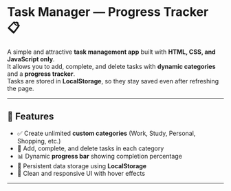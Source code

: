 # Task Manager — Progress Tracker 📋

A simple and attractive **task management app** built with **HTML, CSS, and JavaScript only**.  
It allows you to add, complete, and delete tasks with **dynamic categories** and a **progress tracker**.  
Tasks are stored in **LocalStorage**, so they stay saved even after refreshing the page.

---

## 🚀 Features
- ✅ Create unlimited **custom categories** (Work, Study, Personal, Shopping, etc.)
- 📌 Add, complete, and delete tasks in each category
- 📊 Dynamic **progress bar** showing completion percentage
- 💾 Persistent data storage using **LocalStorage**
- 🎨 Clean and responsive UI with hover effects

---


